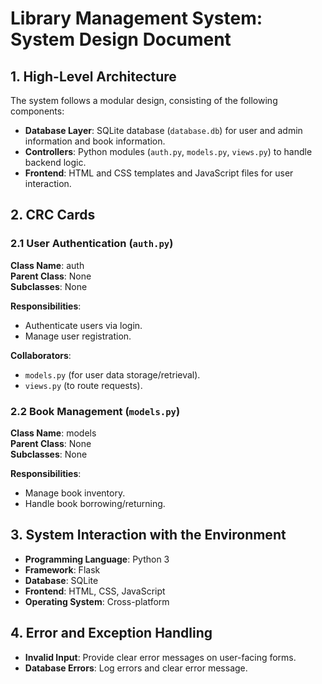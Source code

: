# Library Management System: System Design Document

## 1. High-Level Architecture
The system follows a modular design, consisting of the following components:
- **Database Layer**: SQLite database (`database.db`) for user and admin information and book information.
- **Controllers**: Python modules (`auth.py`, `models.py`, `views.py`) to handle backend logic.
- **Frontend**: HTML and CSS templates and JavaScript files for user interaction.


## 2. CRC Cards

### 2.1 User Authentication (`auth.py`)
**Class Name**: auth  
**Parent Class**: None  
**Subclasses**: None  

**Responsibilities**:
- Authenticate users via login.
- Manage user registration.

**Collaborators**:
- `models.py` (for user data storage/retrieval).
- `views.py` (to route requests).

### 2.2 Book Management (`models.py`)
**Class Name**: models  
**Parent Class**: None  
**Subclasses**: None  

**Responsibilities**:
- Manage book inventory.
- Handle book borrowing/returning.

## 3. System Interaction with the Environment
- **Programming Language**: Python 3
- **Framework**: Flask
- **Database**: SQLite
- **Frontend**: HTML, CSS, JavaScript
- **Operating System**: Cross-platform


## 4. Error and Exception Handling
- **Invalid Input**: Provide clear error messages on user-facing forms.
- **Database Errors**: Log errors and clear error message.
